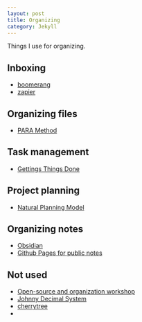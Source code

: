```yaml
---
layout: post
title: Organizing
category: Jekyll
---
```


Things I use for organizing.

## Inboxing
- [boomerang](https://boomerang-app.io/)
- [zapier](https://zapier.com/apps/gmail/integrations/zapier-chrome-extension/13117/send-yourself-gmail-emails-from-a-google-chrome-extension)


## Organizing files

- [PARA Method](https://fortelabs.com/blog/para/)

## Task management

- [Gettings Things Done](https://gettingthingsdone.com/)

## Project planning

- [Natural Planning Model](https://facilethings.com/blog/en/the-natural-planning-model-explained)

## Organizing notes

- [Obsidian](https://obsidian.md/)
- [Github Pages for public notes](https://pages.github.com/)

## Not used

- [Open-source and organization workshop](https://klemet.github.io/Workshop-Organization-EN/)
- [Johnny Decimal System](https://johnnydecimal.com/)
- [cherrytree](https://github.com/giuspen/cherrytree)
- 
